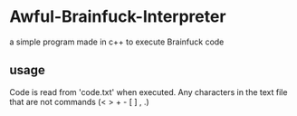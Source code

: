 # Awful-Brainfuck-Interpreter
a simple program made in c++ to execute Brainfuck code

## usage
Code is read from 'code.txt' when executed. Any characters in the text file that are not commands (< > + - \[ ] , .)
